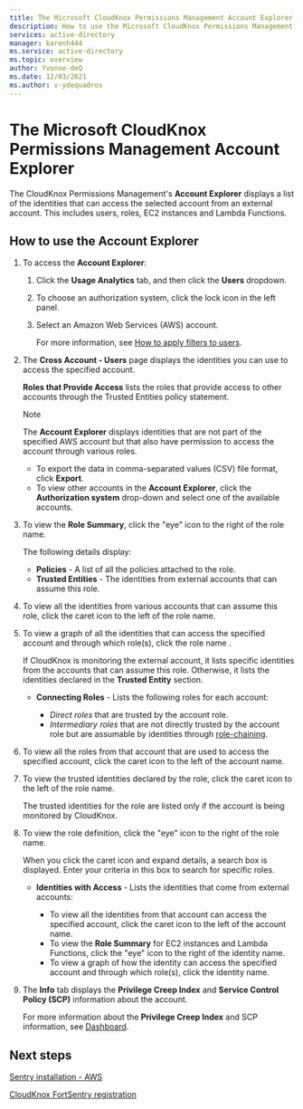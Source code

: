 ```yaml
---
title: The Microsoft CloudKnox Permissions Management Account Explorer
description: How to use the Microsoft CloudKnox Permissions Management Account Explorer to view identities.
services: active-directory
manager: karenh444
ms.service: active-directory
ms.topic: overview
author: Yvonne-deQ
ms.date: 12/03/2021
ms.author: v-ydequadros
---
```


# The Microsoft CloudKnox Permissions Management Account Explorer

The CloudKnox Permissions Management's **Account Explorer** displays a list of the identities that can access the selected account from an external account. This includes users, roles, EC2 instances and Lambda Functions.

## How to use the Account Explorer

1. To access the **Account Explorer**:
    1. Click the **Usage Analytics** tab, and then click the **Users** dropdown.

    2. To choose an authorization system, click the lock icon in the left panel.

    3. Select an Amazon Web Services (AWS) account. 

        For more information, see [How to apply filters to users](https://www.notion.so/cloudknox/Usage-Analytics-2147da11c8ff47e1bb7989b4005c4105#3c4562396db24421a9670e40e1dda6eb).

2. The **Cross Account - Users** page displays the identities you can use to access the specified account. 

    **Roles that Provide Access** lists the roles that provide access to other accounts through the Trusted Entities policy statement.

    > [!NOTE]
    > The **Account Explorer** displays identities that are not part of the specified AWS account but that also have permission to access the account through various roles.

     - To export the data in comma-separated values (CSV) file format, click **Export**.
     - To view other accounts in the **Account Explorer**, click the **Authorization system** drop-down and select one of the available accounts.

3. To view the **Role Summary**, click the "eye" icon to the right of the role name. 

    The following details display:

     - **Policies** - A list of all the policies attached to the role.
     - **Trusted Entities** - The identities from external accounts that can assume this role.

4. To view all the identities from various accounts that can assume this role, click the caret icon to the left of the role name.

5. To view a graph of all the identities that can access the specified account and through which role(s), click the role name . 

     If CloudKnox is monitoring the external account, it lists specific identities from the accounts that can assume this role. Otherwise, it lists the identities declared in the **Trusted Entity** section.

     - **Connecting Roles** - Lists the following roles for each account:

         - *Direct roles* that are trusted by the account role.
         - *Intermediary roles* that are not directly trusted by the account role but are assumable by identities through [role-chaining](https://docs.aws.amazon.com/IAM/latest/UserGuide/id_roles_terms-and-concepts.html).

6. To view all the roles from that account that are used to access the specified account, click the caret icon to the left of the account name.

7. To view the trusted identities declared by the role, click the caret icon to the left of the role name. 

     The trusted identities for the role are listed only if the account is being monitored by CloudKnox.

8. To view the role definition, click the "eye" icon to the right of the role name. 

     When you click the caret icon and expand details, a search box is displayed. Enter your criteria in this box to search for specific roles.

     - **Identities with Access** - Lists the identities that come from external accounts:

        - To view all the identities from that account can access the specified account, click the caret icon to the left of the account name.
        - To view the **Role Summary** for EC2 instances and Lambda Functions, click the "eye" icon to the right of the identity name. 
        -  To view a graph of how the identity can access the specified account and through which role(s), click the identity name.

9. The **Info** tab displays the **Privilege Creep Index** and **Service Control Policy (SCP)** information about the account. 

     For more information about the **Privilege Creep Index** and SCP information, see [Dashboard](https://docs.aws.amazon.com/IAM/latest/UserGuide/product-dashboard.html).

## Next steps

[Sentry installation - AWS](https://docs.cloudknox.io/Product%20Documentation%2098db130474114c96be4b3c4f27a0b297/Sentry%20Installation%20-%20AWS%20bef8e66cf2834aa69867b628f4b0a203.html)

[CloudKnox FortSentry registration](https://docs.cloudknox.io/Product%20Documentation%2098db130474114c96be4b3c4f27a0b297/CloudKnox%20FortSentry%20Registration%20f9f85592b2cf48aca0c0effd604a0827.html)
